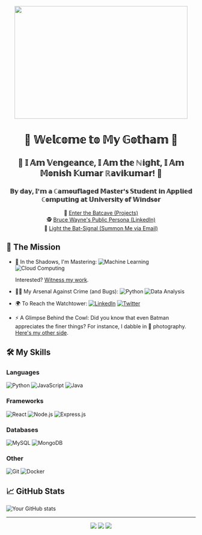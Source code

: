 <p align="center">
  <img width="460" height="300" src="https://media.tenor.com/PFp-mBjvzVkAAAAC/asghar-batman.gif">
</p>

<h1 align="center">🦇 𝕎𝕖𝕝𝕔𝕠𝕞𝕖 𝕥𝕠 𝕄𝕪 𝔾𝕠𝕥𝕙𝕒𝕞 🦇</h1>

<h2 align="center">🦇 𝕀 𝔸𝕞 𝕍𝕖𝕟𝕘𝕖𝕒𝕟𝕔𝕖, 𝕀 𝔸𝕞 𝕥𝕙𝕖 ℕ𝕚𝕘𝕙𝕥, 𝕀 𝔸𝕞 𝕄𝕠𝕟𝕚𝕤𝕙 𝕂𝕦𝕞𝕒𝕣 ℝ𝕒𝕧𝕚𝕜𝕦𝕞𝕒𝕣! 🦇</h2>

<h3 align="center">𝔹𝕪 𝕕𝕒𝕪, 𝕀'𝕞 𝕒 ℂ𝕒𝕞𝕠𝕦𝕗𝕝𝕒𝕘𝕖𝕕 𝕄𝕒𝕤𝕥𝕖𝕣'𝕤 𝕊𝕥𝕦𝕕𝕖𝕟𝕥 𝕚𝕟 𝔸𝕡𝕡𝕝𝕚𝕖𝕕 ℂ𝕠𝕞𝕡𝕦𝕥𝕚𝕟𝕘 𝕒𝕥 𝕌𝕟𝕚𝕧𝕖𝕣𝕤𝕚𝕥𝕪 𝕠𝕗 𝕎𝕚𝕟𝕕𝕤𝕠𝕣</h3>

<p align="center">
  🦇 <a href="https://github.com/monishkumarravikumar?tab=repositories" target="_blank">Enter the Batcave (Projects)</a><br>
  🕵️ <a href="https://www.linkedin.com/in/monish-kumarr/" target="_blank">Bruce Wayne's Public Persona (LinkedIn)</a><br>
  🌃 <a href="mailto:monishkumarravikumar">Light the Bat-Signal (Summon Me via Email)</a><br>
</p>



## 🦇 The Mission

- 🌃 In the Shadows, I'm Mastering: 
  ![Machine Learning](https://img.shields.io/badge/-Machine%20Learning-333333?style=flat&logo=TensorFlow)
  ![Cloud Computing](https://img.shields.io/badge/-Cloud%20Computing-333333?style=flat&logo=amazon-aws)
  
  Interested? [Witness my work](https://github.com/yourusername?tab=repositories).

- 🦹‍♂️ My Arsenal Against Crime (and Bugs): 
  ![Python](https://img.shields.io/badge/-Python-333333?style=flat&logo=python)
  ![Data Analysis](https://img.shields.io/badge/-Data%20Analysis-333333?style=flat&logo=tableau)

- 🌍 To Reach the Watchtower: 
  [![LinkedIn](https://img.shields.io/badge/-LinkedIn-0077B5?style=flat&logo=LinkedIn&logoColor=white)](https://linkedin.com/in/yourusername)
  [![Twitter](https://img.shields.io/badge/-Twitter-1DA1F2?style=flat&logo=Twitter&logoColor=white)](https://twitter.com/yourusername)
  
- ⚡ A Glimpse Behind the Cowl: Did you know that even Batman appreciates the finer things? For instance, I dabble in 📸 photography. [Here's my other side](https://instagram.com/yourusername).

## 🛠️ My Skills
### Languages
  ![Python](https://img.shields.io/badge/-Python-333333?style=flat&logo=python)
  ![JavaScript](https://img.shields.io/badge/-JavaScript-333333?style=flat&logo=javascript)
  ![Java](https://img.shields.io/badge/-Java-333333?style=flat&logo=Java&logoColor=007396)

### Frameworks
  ![React](https://img.shields.io/badge/-React-333333?style=flat&logo=react)
  ![Node.js](https://img.shields.io/badge/-Node.js-333333?style=flat&logo=node.js)
  ![Express.js](https://img.shields.io/badge/-Express.js-787878?style=flat)

### Databases
  ![MySQL](https://img.shields.io/badge/-MySQL-333333?style=flat&logo=mysql)
  ![MongoDB](https://img.shields.io/badge/-MongoDB-333333?style=flat&logo=mongodb)

### Other
  ![Git](https://img.shields.io/badge/-Git-333333?style=flat&logo=git)
  ![Docker](https://img.shields.io/badge/-Docker-333333?style=flat&logo=docker)

## 📈 GitHub Stats

![Your GitHub stats](https://github-readme-stats.vercel.app/api?username=yourusername&show_icons=true&theme=radical)

---

<p align="center">
  <a href="mailto:youremail@gmail.com"><img src="https://img.icons8.com/fluent/48/000000/gmail.png"/></a>
  <a href="https://linkedin.com/in/yourusername"><img src="https://img.icons8.com/fluent/48/000000/linkedin.png"/></a>
  <a href="https://twitter.com/yourusername"><img src="https://img.icons8.com/fluent/48/000000/twitter.png"/></a>
</p>
